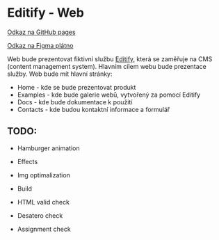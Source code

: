 # Editify - Web

[Odkaz na GitHub pages](https://pslib-cz.github.io/2024-p2a-web-volnyprojekt-Filip-Groh)

[Odkaz na Figma plátno](https://www.figma.com/design/uOqXkSCOPTGQDWZEAkvgU4/GrohFilip?node-id=51-817&t=uYBVmWlyjVI0J0hF-1)

Web bude prezentovat fiktivní službu [Editify](https://pslib.sharepoint.com/:w:/s/P2AMME2024sk.1/ETzVMHz3CmRGtytilCYVtxIBEdohwbDzQ63lSK7-NWXlwg?e=SWZbVB), která se zaměřuje na CMS (content management system). Hlavním cílem webu bude prezentace služby. Web bude mít hlavní stránky: 
- Home - kde se bude prezentovat produkt
- Examples - kde bude galerie webů, vytvořený za pomocí Editify
- Docs - kde bude dokumentace k použití
- Contacts - kde budou kontaktní informace a formulář

## TODO:
- Hamburger animation
- Effects
- Img optimalization

- Build
- HTML valid check
- Desatero check
- Assignment check